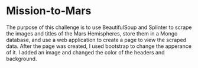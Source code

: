 # Mission-to-Mars
The purpose of this challenge is to use BeautifulSoup and Splinter to scrape the images and titles of the Mars Hemispheres, store them in a Mongo database, and use a web application to create a page to view the scraped data. After the page was created,  I used bootstrap to change the apperance of it. I added an image and changed the color of the headers and background.
